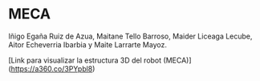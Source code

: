 # MECA

Iñigo Egaña Ruiz de Azua, Maitane Tello Barroso, Maider Liceaga Lecube, Aitor Echeverria Ibarbia y Maite Larrarte Mayoz.

[Link para visualizar la estructura 3D del robot (MECA)] (https://a360.co/3PYpbl8)
